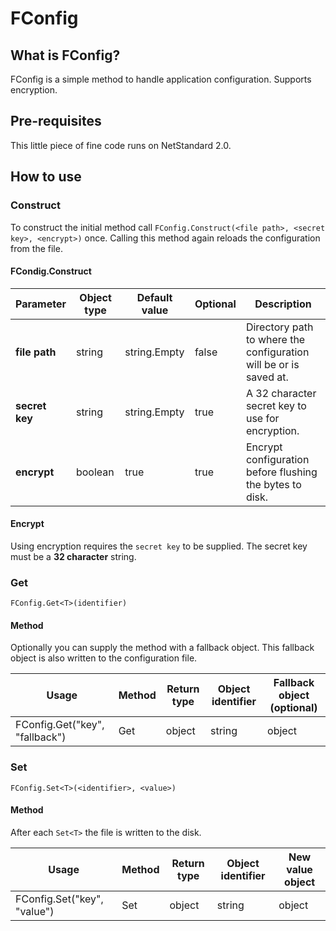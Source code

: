 # FConfig
## What is FConfig?
FConfig is a simple method to handle application configuration. Supports encryption.

## Pre-requisites
This little piece of fine code runs on NetStandard 2.0.

## How to use
### **Construct**
To construct the initial method call ``FConfig.Construct(<file path>, <secret key>, <encrypt>)`` once. Calling this method again reloads the configuration from the file.
#### FCondig.Construct
| Parameter| Object type | Default value | Optional | Description |
|---|---|---|---|---|
| **file path** | string | string.Empty | false | Directory path to where the configuration will be or is saved at. |
| **secret key** | string | string.Empty | true | A 32 character secret key to use for encryption. |
| **encrypt** | boolean | true | true | Encrypt configuration before flushing the bytes to disk. |
#### Encrypt
Using encryption requires the ``secret key`` to be supplied. The secret key must be a **32 character** string.

### **Get**
``FConfig.Get<T>(identifier)``
#### Method
Optionally you can supply the method with a fallback object. This fallback object is also written to the configuration file.

| Usage | Method | Return type | Object identifier | Fallback object (optional) |
|---|---|---|---|---|
| FConfig.Get<string>("key", "fallback") | Get | object | string | object |

### **Set**
``FConfig.Set<T>(<identifier>, <value>)``
#### Method
After each ``Set<T>`` the file is written to the disk.

| Usage | Method | Return type | Object identifier | New value object |
|---|---|---|---|---|
| FConfig.Set<string>("key", "value") | Set | object | string | object |
